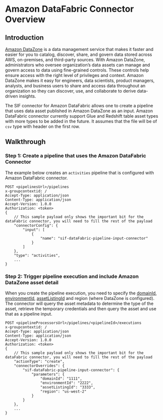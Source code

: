 # Amazon DataFabric Connector Overview

## Introduction

[Amazon DataZone](https://docs.aws.amazon.com/datazone/latest/userguide/what-is-datazone.html) is a data management service that makes it faster and easier for you to catalog, discover, share, and govern data stored across AWS, on-premises, and third-party sources. With Amazon DataZone, administrators who oversee organization’s data assets can manage and govern access to data using fine-grained controls. These controls help ensure access with the right level of privileges and context. Amazon DataZone makes it easy for engineers, data scientists, product managers, analysts, and business users to share and access data throughout an organization so they can discover, use, and collaborate to derive data-driven insights.

The SIF connector for Amazon DataFabric allows one to create a pipeline that uses data asset published in Amazon DataZone as an input. Amazon DataFabric connector currently support Glue and Redshift table asset types with more types to be added in the future. It assumes that the file will be of `csv` type with header on the first row.

## Walkthrough

### Step 1: Create a pipeline that uses the Amazon DataFabric Connector

The example below creates an `activities` pipeline that is configured with Amazon DataFabric connector.

```shell
POST <pipelinesUrl>/pipelines
x-groupcontextid: /
Accept-Type: application/json
Content-Type: application/json
Accept-Version: 1.0.0
Authorization: <token>
{
	// This sample payload only shows the important bit for the dataFabric connector, you will need to fill the rest of the payload
    "connectorConfig": {
        "input": [
            {
                "name": "sif-dataFabric-pipeline-input-connector"
            }
        ]
    },
    "type": "activities",
    ...
}
```

### Step 2: Trigger pipeline execution and include Amazon DataZone asset detail

When you create the pipeline execution, you need to specify the [domainId](https://docs.aws.amazon.com/datazone/latest/userguide/datazone-concepts.html#what-are-domains), [environmentId](https://docs.aws.amazon.com/datazone/latest/userguide/datazone-concepts.html#what-are-projects), [assetListingId](https://docs.aws.amazon.com/datazone/latest/APIReference/API_AssetListing.html) and region (where DataZone is configured). The connector will query the asset metadata to determine the type of the asset, retrieve the temporary credentials and then query the asset and use that as a pipeline input.

```shell
POST <pipelineProcessorsUrl>/pipelines/<pipelineId>/executions
x-groupcontextid: /
Accept-Type: application/json
Content-Type: application/json
Accept-Version: 1.0.0
Authorization: <token>
{
	// This sample payload only shows the important bit for the dataFabric connector, you will need to fill the rest of the payload
    "actionType": "create",
    "connectorOverrides": {
        "sif-dataFabric-pipeline-input-connector": {
            "parameters": {
                "domainId": "1111",
                "environmentId": "2222",
                "assetListingId": "3333",
                "region": "us-west-2"
            }
        }
    },
    ...
}
```
